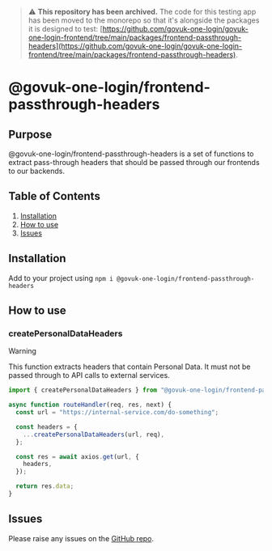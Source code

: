 > ⚠️ **This repository has been archived.** The code for this testing app has been moved to the monorepo so that it's alongside the packages it is designed to test: [https://github.com/govuk-one-login/govuk-one-login-frontend/tree/main/packages/frontend-passthrough-headers](https://github.com/govuk-one-login/govuk-one-login-frontend/tree/main/packages/frontend-passthrough-headers).

# @govuk-one-login/frontend-passthrough-headers

## Purpose

@govuk-one-login/frontend-passthrough-headers is a set of functions to extract pass-through headers that should be passed through our frontends to our backends.

## Table of Contents

1. [Installation](#installation)
2. [How to use](#how-to-use)
3. [Issues](#issues)

## Installation

Add to your project using `npm i @govuk-one-login/frontend-passthrough-headers`

## How to use

### createPersonalDataHeaders

> [!WARNING]
> This function extracts headers that contain Personal Data. It must not be passed through to API calls to external services.

```javascript
import { createPersonalDataHeaders } from "@govuk-one-login/frontend-passthrough-headers";

async function routeHandler(req, res, next) {
  const url = "https://internal-service.com/do-something";

  const headers = {
    ...createPersonalDataHeaders(url, req),
  };

  const res = await axios.get(url, {
    headers,
  });

  return res.data;
}
```

## Issues

Please raise any issues on the [GitHub repo](https://github.com/govuk-one-login/frontend-passthrough-headers).
